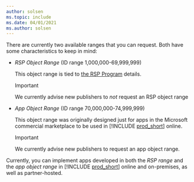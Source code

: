 ```yaml
---
author: solsen
ms.topic: include
ms.date: 04/01/2021
ms.author: solsen
---
```

There are currently two available ranges that you can request. Both have some characteristics to keep in mind:

- *RSP Object Range* (ID range 1,000,000-69,999,999)

    This object range is tied to [the RSP Program](https://businesscenter.mbs.microsoft.com/#contentdetail/RegisterSolutionProgram) details.

    > [!IMPORTANT]
    > We currently advise new publishers to *not* request an RSP object range

- *App Object Range* (ID range 70,000,000-74,999,999)

    This object range was originally designed just for apps in the Microsoft commercial marketplace to be used in [!INCLUDE [prod_short](prod_short.md)] online.

    > [!IMPORTANT]
    > We currently advise new publishers to request an app object range.

Currently, you can implement apps developed in both the *RSP range* and the *app object range* in [!INCLUDE [prod_short](prod_short.md)] online and on-premises, as well as partner-hosted.
